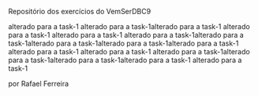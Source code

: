 Repositório dos exercícios do VemSerDBC9

alterado para a task-1
alterado para a task-1alterado para a task-1
alterado para a task-1
alterado para a task-1
alterado para a task-1alterado para a task-1alterado para a task-1alterado para a task-1alterado para a task-1
alterado para a task-1
alterado para a task-1
alterado para a task-1alterado para a task-1alterado para a task-1alterado para a task-1
alterado para a task-1


por Rafael Ferreira